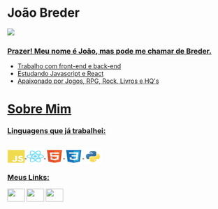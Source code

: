 # João Breder

<div>
  <a href="https://github.com/JoaoBreder">
  <img height="180em" src="https://github-readme-stats.vercel.app/api?username=JoaoBreder&show_icons=true&theme=dark&include_all_commits=true&count_private=true"/>
</div>
  
### Prazer! Meu nome é João, mas pode me chamar de Breder.

- Trabalho com front-end e back-end
- Estudando Javascript e React
- Apaixonado por Jogos, RPG, Rock, Livros e HQ's
  
# Sobre Mim
  
### Linguagens que já trabalhei:
<div style="display: inline_block"><br>
  <img align="center" alt="Breder-Js" height="30" width="40" src="https://raw.githubusercontent.com/devicons/devicon/master/icons/javascript/javascript-plain.svg">
  <img align="center" alt="Breder-React" height="30" width="40" src="https://raw.githubusercontent.com/devicons/devicon/master/icons/react/react-original.svg">
  <img align="center" alt="Breder-HTML" height="30" width="40" src="https://raw.githubusercontent.com/devicons/devicon/master/icons/html5/html5-original.svg">
  <img align="center" alt="Breder-CSS" height="30" width="40" src="https://raw.githubusercontent.com/devicons/devicon/master/icons/css3/css3-original.svg">
  <img align="center" alt="Breder-Python" height="30" width="40" src="https://raw.githubusercontent.com/devicons/devicon/master/icons/python/python-original.svg">
</div>
  
### Meus Links:
<div>
  <a href="https://instagram.com/flamereaper_" target="_blank"><img src="https://raw.githubusercontent.com/rahuldkjain/github-profile-readme-generator/master/src/images/icons/Social/instagram.svg" target="_blank" width="40" height="30"></a>
  <a href="https://www.linkedin.com/in/joão-guilherme-breder-5a40991a3" target="_blank"><img src="https://raw.githubusercontent.com/rahuldkjain/github-profile-readme-generator/master/src/images/icons/Social/linked-in-alt.svg" target="_blank" width="40" height="30"></a> 
  <a href = "mailto:joaobreder@gmail.com"><img src="https://cdn.cdnlogo.com/logos/g/24/gmail-icon.svg" target="_blank" width="40" height="30"></a>
</div>
